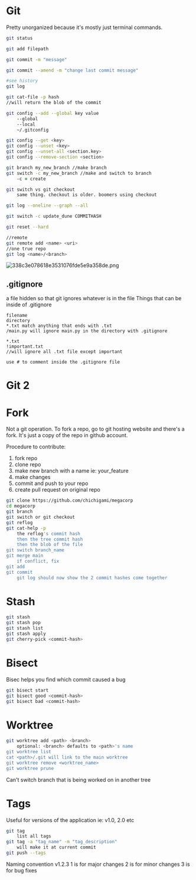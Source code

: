# Git

Pretty unorganized because it's mostly just terminal commands.

```zsh
git status

git add filepath

git commit -m "message"

git commit --amend -m "change last commit message"

#see history
git log

git cat-file -p hash
//will return the blob of the commit

git config --add --global key value
	--global
	--local
	~/.gitconfig

git config --get <key>
git config --unset <key>
git config --unset-all <section.key>
git config --remove-section <section>

git branch my_new_branch //make branch
git switch -c my_new_branch //make and switch to branch
	-c = create

git switch vs git checkout
	same thing. checkout is older. boomers using checkout

git log --oneline --graph --all

git switch -c update_dune COMMITHASH

git reset --hard

//remote
git remote add <name> <uri>
//one true repo
git log <name>/<branch>
```

![338c3e078618e3531076fde5e9a358de.png](:/edc2926062ec4d5aaf2088d826877e19)

## .gitignore

a file hidden so that git ignores whatever is in the file
Things that can be inside of .gitignore

```
filename
directory
*.txt match anything that ends with .txt
/main.py will ignore main.py in the directory with .gitignore

*.txt
!important.txt
//will ignore all .txt file except important

use # to comment inside the .gitignore file
```

# Git 2

# Fork

Not a git operation. To fork a repo, go to git hosting website and there's a fork. It's just a copy of the repo in github account.

Procedure to contribute:

1. fork repo
2. clone repo
3. make new branch with a name ie: your_feature
4. make changes
5. commit and push to your repo
6. create pull request on original repo

```zsh
git clone https://github.com/chichigami/megacorp
cd megacorp
git branch
git switch or git checkout
git reflog
git cat-help -p
	the reflog's commit hash
	then the tree commit hash
	then the blob of the file
git switch branch_name
git merge main
	if conflict, fix
git add
git commit
	git log should now show the 2 commit hashes come together
```

# Stash

```zsh
git stash
git stash pop
git stash list
git stash apply
git cherry-pick <commit-hash>
```

# Bisect

Bisec helps you find which commit caused a bug

```zsh
git bisect start
git bisect good <commit-hash>
git bisect bad <commit-hash>
```

# Worktree

```zsh
git worktree add <path> <branch>
	optional: <branch> defaults to <path>'s name
git worktree list
cat <path>/.git will link to the main worktree
git worktree remove <worktree_name>
git worktree prune
```

Can't switch branch that is being worked on in another tree

# Tags

Useful for versions of the application
ie: v1.0, 2.0 etc

```zsh
git tag
	list all tags
git tag -a "tag_name" -m "tag_description"
	will make it at current commit
git push --tags
```

Naming convention
v1.2.3
1 is for major changes
2 is for minor changes
3 is for bug fixes
